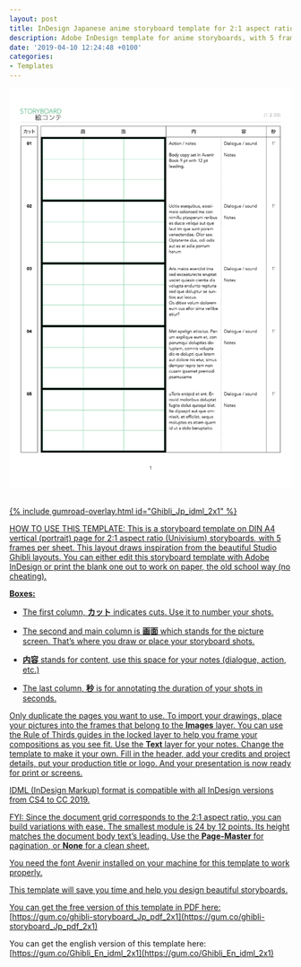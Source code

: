 ```yaml
---
layout: post
title: InDesign Japanese anime storyboard template for 2:1 aspect ratio
description: Adobe InDesign template for anime storyboards, with 5 frames per sheet, for 2:1 aspect ratio
date: '2019-04-10 12:24:48 +0100'
categories:
- Templates
---
```

<a href="https://gum.co/Ghibli_Jp_idml_2x1"><img src="/images/Film-Storyboards.com__Japanese_Anime_Storyboard-template_2x1_Avenir_Book_A4-vertical.png"/><br/><br/>

{% include gumroad-overlay.html id="Ghibli_Jp_idml_2x1" %}

HOW TO USE THIS TEMPLATE: This is a storyboard template on DIN A4 vertical (portrait) page for 2:1 aspect ratio (Univisium) storyboards, with 5 frames per sheet. This layout draws inspiration from the beautiful Studio Ghibli layouts. You can either edit this storyboard template with Adobe InDesign or print the blank one out to work on paper, the old school way (no cheating).

**Boxes:**

- The first column, **カット** indicates cuts. Use it to number your shots.

- The second and main column is **画面** which stands for the picture screen. That’s where you draw or place your storyboard shots.

- **内容** stands for content, use this space for your notes (dialogue, action, etc.)

- The last column, **秒** is for annotating the duration of your shots in seconds.

Only duplicate the pages you want to use. To import your drawings, place your pictures into the frames that belong to the **Images** layer. You can use the Rule of Thirds guides in the locked layer to help you frame your compositions as you see fit. Use the **Text** layer for your notes. Change the template to make it your own. Fill in the header, add your credits and project details, put your production title or logo. And your presentation is now ready for print or screens.

IDML (InDesign Markup) format is compatible with all InDesign versions from CS4 to CC 2019.

FYI: Since the document grid corresponds to the 2:1 aspect ratio, you can build variations with ease. The smallest module is 24 by 12 points. Its height matches the document body text’s leading. Use the **Page-Master** for pagination, or **None** for a clean sheet.

You need the font Avenir installed on your machine for this template to work properly.

This template will save you time and help you design beautiful storyboards.

You can get the free version of this template in PDF here: [https://gum.co/ghibli-storyboard_Jp_pdf_2x1](https://gum.co/ghibli-storyboard_Jp_pdf_2x1)

You can get the english version of this template here: [https://gum.co/Ghibli_En_idml_2x1](https://gum.co/Ghibli_En_idml_2x1)
